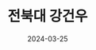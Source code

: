 ---
# Leave the homepage title empty to use the site title
title: "전북대 강건우"
description: "전북대학교에서 공부 중인 강건우의 포트폴리오 페이지입니다."
keywords: "전북대, 강건우, 전북대 강건우포트폴리오"
date: 2024-03-25
type: landing

sections:

  - block: about.biography
    id: about
    content:
      title: ''
      username: 강건우

  - block: features
    content:
      title: <span style="font-size:70%">📚 자기소개 요약 </span>
      text: <br><span style="font-size:125%">전북대학교에서 통계학과 컴퓨터 공학을 복수전공 중입니다.<br>현재 학점은 4점대를 유지중이고, 데이터 분석, 프로그래밍, 알고리즘, 데이터베이스에 중점을 두고 공부하고 있으며,<br>이를 통해 백엔드 개발 및 인공지능에 대한 기초를 다지고 있습니다. <br>PTYHON, R, JAVASCRIPT를 사용하여 증권 데이터 분석과 웹 개발 관련 프로젝트를 수행한 경험이 있습니다.</span> <br><br>
      
        {{% cta cta_link="./field/" cta_text="프로젝트 확인 →" %}}
    design:
      columns: '3'


  - block: slider
    content:
      slides:

      - title: <span style="font-size:70%">introduce</span>
        content: <span style="font-size:70%">자기 소개 페이지로 이동</span>
        align: center
        background:
          image:
            filename: introduce.png
            filters:
              brightness: 0.6
          position: center
          color: '#000'
        link:
          icon: user
          icon_pack: fas
          text: <span style="font-size:60%">Join Us</span>
          text-color: '#000'
          url: author/강건우/

      - title: <span style="font-size:70%">인공지능</span>
        content: <span style="font-size:70%">파이썬을 활용한 AI 모델 개발<span style="font-size:70%">
        align: center
        background:
          image:
            filename: Ai.png
            filters:
              brightness: 0.6
          position: center
          color: '#000'

      - title: <span style="font-size:70%">통계</span>
        content: <span style="font-size:70%">파이썬과 R을 활용한 통계 데이터 분석</span>
        align: center
        background:
          image:
            filename: bigdata.png
            filters:
              brightness: 0.6
          position: center
          color: '#000'

      - title: <span style="font-size:70%">개발</span>
        content: <span style="font-size:70%">노드 기반  Full-Stack 어플리케이션 개발</span>
        align: center
        background:
          image:
            filename: development.png
            filters:
              brightness: 0.6
          position: center
          color: '#000'

    design:
      # Slide height is automatic unless you force a specific height (e.g. '400px')
      slide_height: '350px'
      slide_width: '100px'
      is_fullscreen: false
      # Automatically transition through slides?
      loop: true
      # Duration of transition between slides (in ms)
      interval: 3000


  - block: features
    id: features
    content:
      title: <span style="font-size:75%">Interests</span>
      text: 저는 다음과 같은 분야에 관심을 쏟고 있습니다.<br><br><br><br>
      items:
        - name: 인공지능(AI)
          icon: code-branch
          icon_pack: fas
          description: <span style="font-size:90%">AI 기술을 활용.</span><br><br>
        - name: 클라우드
          icon: cloud
          icon_pack: fab
          description:  <span style="font-size:90%">클라우드 기술을 활용한 데이터 관리</span><br><br>
        - name: 데이터 분석
          icon: calculator
          icon_pack: fas
          description:  <span style="font-size:90%">데이터 분석을 통한 인사이트 도출</span><br><br>
        - name: 소셜 미디어 (Contents)
          icon: comment-dots
          icon_pack: fas
          description:  <span style="font-size:90%">소셜 미디어 플랫폼과 연동</span><br><br>
        - name: 웹 개발 (Development)
          icon: laptop
          icon_pack: fas
          description:  <span style="font-size:90%">노드 기반의 Full-Stack 개발.</span><br><br>
        - name: 오픈소스 
          icon: app-store-ios
          icon_pack: fab
          description:  <span style="font-size:90%">오픈 소스 프로젝트에 기여</span><br><br>


  - block: collection
    content:
      id: section-1
      title: certification
      subtitle:
      text:
      count: 3
      offset: 0
      order: desc
      filters:
        folders:
          - notification
          - post
          - event
    design:
      view: community/custom_card
      columns: '2'

  - block: collection
    content:
      id: blog-section
      title: 블로그
      subtitle: 다양한 플랫폼에서 학습 기록 및 프로젝트를 공유하고 있습니다.
      text:
      count: 3  # 표시할 블로그 항목 수
      offset: 0
      order: desc
      filters:
        folders:
          - blog  # blog 폴더에서 콘텐츠를 불러옵니다.
    design:
      view: community/custom_card 
      columns: '2'

  - block: collection
    content:
      title: project
      subtitle:
      text:
      count: 3
      filters:
        author: ''
        category: ''
        exclude_featured: false
        publication_type: ''
        tag: ''
      offset: 0
      order: desc
      page_type: field
    design:
      view: community/custom_card
      columns: '2'
    advanced:
      css_style: "text-align: center;"

  - block: markdown
    content:
      title:
      subtitle:
      text: |
        {{% cta cta_link="./contact/" cta_text="연락 방법 →" %}}
    design:
      columns: '1'
---